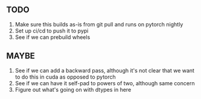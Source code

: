## TODO

1) Make sure this builds as-is from git pull and runs on pytorch nightly
2) Set up ci/cd to push it to pypi
3) See if we can prebuild wheels

## MAYBE
1) See if we can add a backward pass, although it's not clear that we want to do this in cuda as opposed to pytorch
2) See if we can have it self-pad to powers of two, although same concern
3) Figure out what's going on with dtypes in here
